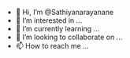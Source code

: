 - 👋 Hi, I’m @Sathiyanarayanane
- 👀 I’m interested in ...
- 🌱 I’m currently learning ...
- 💞️ I’m looking to collaborate on ...
- 📫 How to reach me ...

<!---
Sathiyanarayanane/Sathiyanarayanane is a ✨ special ✨ repository because its `README.md` (this file) appears on your GitHub profile.
You can click the Preview link to take a look at your changes.
--->
